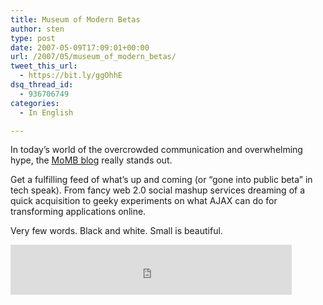 ```yaml
---
title: Museum of Modern Betas
author: sten
type: post
date: 2007-05-09T17:09:01+00:00
url: /2007/05/museum_of_modern_betas/
tweet_this_url:
  - https://bit.ly/ggOhhE
dsq_thread_id:
  - 936706749
categories:
  - In English

---
```

In today&#8217;s world of the overcrowded communication and overwhelming hype, the [MoMB blog][1] really stands out.

Get a fulfilling feed of what&#8217;s up and coming (or &#8220;gone into public beta&#8221; in tech speak). From fancy web 2.0 social mashup services dreaming of a quick acquisition to geeky experiments on what AJAX can do for transforming applications online.

Very few words. Black and white. Small is beautiful. 

<iframe src="http://www.facebook.com/plugins/like.php?href=http%3A%2F%2Fsten.tamkivi.com%2F2007%2F05%2Fmuseum_of_modern_betas%2F&layout=standard&show_faces=true&width=450&action=like&colorscheme=light&height=80" scrolling="no" frameborder="0" style="border:none; overflow:hidden; width:450px; height:80px;" allowTransparency="true"></iframe>

 [1]: http://momb.socio-kybernetics.net/